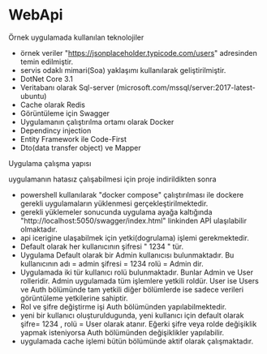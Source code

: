 # WebApi
Örnek uygulamada kullanılan teknolojiler 
  - örnek veriler "https://jsonplaceholder.typicode.com/users" adresinden temin edilmiştir.
  - servis odaklı mimari(Soa) yaklaşımı kullanılarak geliştirilmiştir.
  - DotNet Core 3.1 
  - Veritabanı olarak Sql-server (microsoft.com/mssql/server:2017-latest-ubuntu)
  - Cache olarak Redis 
  - Görüntüleme için Swagger
  - Uygulamanın çalıştırılma ortamı olarak Docker 
  - Dependincy  injection
  - Entity Framework ile Code-First
  - Dto(data transfer object) ve Mapper 
  
Uygulama çalışma yapısı

uygulamanın hatasız çalışabilmesi için proje indirildikten sonra
  - powershell kullanılarak "docker compose" çalıştırılması ile dockere gerekli uygulamaların yüklenmesi gerçekleştirilmektedir.
  - gerekli yüklemeler sonucunda uygulama ayağa kaltığında "http://localhost:5050/swagger/index.html" linkinden APİ ulaşılabilir olmaktadır.
  - api icerigine ulaşabilmek için yetki(dogrulama) işlemi gerekmektedir.
  - Default olarak her kullanıcının şifresi " 1234 " tür.
  - Uygulama Default olarak bir Admin kullanıcısı bulunmaktadır. Bu kullanıcının adı = admin şifresi = 1234 rolü = Admin dir.
  - Uygulamada iki tür kullanıcı rolü bulunmaktadır. Bunlar Admin ve User rolleridir. Admin uygulamada tüm işlemlere yetkili roldür. User ise Users ve Auth bölümünde tam yetkili diğer bölümlerde ise sadece verileri görüntüleme yetkilerine sahiptir.
  - Rol ve şifre değiştirme işi Auth bölümünden yapılabilmektedir.
  - yeni bir kullanıcı oluşturuldugunda, yeni kullanıcı için default olarak şifre= 1234 , rolü = User olarak atanır. Eğerki şifre veya rolde değişiklik yapmak isteniyorsa Auth bölümünden değişiklikler yapılabilir.
  - uygulamada cache işlemi bütün bölümünde aktif olarak çalışmaktadır.

